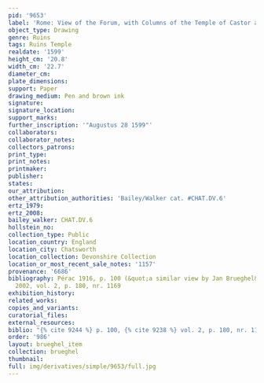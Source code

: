 ```yaml
---
pid: '9653'
label: 'Rome: View of the Forum, with Columns of the Temple of Castor and Pollux'
object_type: Drawing
genre: Ruins
tags: Ruins Temple
realdate: '1599'
height_cm: '20.8'
width_cm: '22.7'
diameter_cm: 
plate_dimensions: 
support: Paper
drawing_medium: Pen and brown ink
signature: 
signature_location: 
support_marks: 
further_inscription: '"Augustus 28 1599"'
collaborators: 
collaborator_notes: 
collectors_patrons: 
print_type: 
print_notes: 
printmaker: 
publisher: 
states: 
our_attribution: 
other_attribution_authorities: 'Bailey/Walker cat. #CHAT.DV.6'
ertz_1979: 
ertz_2008: 
bailey_walker: CHAT.DV.6
hollstein_no: 
collection_type: Public
location_country: England
location_city: Chatsworth
location_collection: Devonshire Collection
location_or_most_recent_sale_notes: '1157'
provenance: '6686'
bibliography: Pérac 1916, p. 100 (&quot;a similar view by Jan Brueghel&quot;)|Jaffé
  2002, vol. 2, p. 180, nr. 1169
exhibition_history: 
related_works: 
copies_and_variants: 
curatorial_files: 
external_resources: 
biblio: "{% cite 9244 %} p. 100, {% cite 9238 %} vol. 2, p. 180, nr. 1169"
order: '986'
layout: brueghel_item
collection: brueghel
thumbnail: 
full: img/derivatives/simple/9653/full.jpg
---
```

